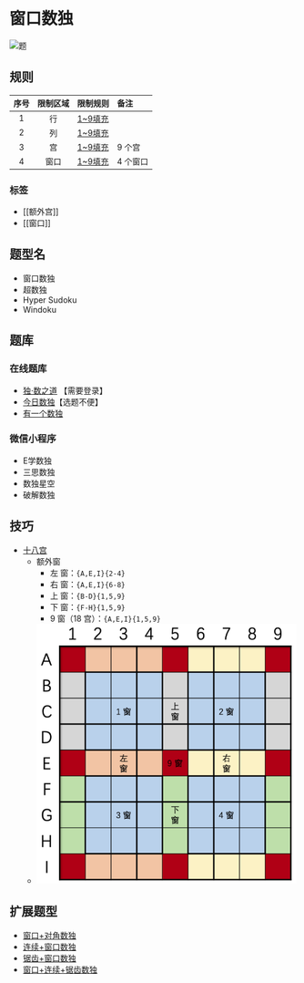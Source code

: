 # 窗口数独

![题](https://cn.sudoku.today/pic/windoku/9939_426764.png)

## 规则

| 序号  | 限制区域 | 限制规则    | 备注    |
|:---:|:----:|:--------|:------|
|  1  |  行   | [1~9填充] |       |
|  2  |  列   | [1~9填充] |       |
|  3  |  宫   | [1~9填充] | 9 个宫  |
|  4  |  窗口  | [1~9填充] | 4 个窗口 |

### 标签

- [[额外宫]]
- [[窗口]]

## 题型名

- 窗口数独
- 超数独
- Hyper Sudoku
- Windoku

## 题库

### 在线题库

- [独·数之道](http://www.sudokufans.org.cn/lx/game.index.php?type=win) 【需要登录】
- [今日数独]【选题不便】
- [有一个数独](https://shudu.one/hyper-sudoku.php)

### 微信小程序

- E学数独
- 三思数独
- 数独星空
- 破解数独

## 技巧

- [十八宫](https://www.bilibili.com/read/cv10045615)
  - 额外窗
    - 左 窗：`{A,E,I}{2-4}`
    - 右 窗：`{A,E,I}{6-8}`
    - 上 窗：`{B-D}{1,5,9}`
    - 下 窗：`{F-H}{1,5,9}`
    - 9 窗（18 宫）：`{A,E,I}{1,5,9}`
  - ![题](../../../../../images/position/窗口数独.png)

## 扩展题型

- [窗口+对角数独](窗口+对角数独.md)
- [连续+窗口数独](../../../混合类/连续+窗口数独.md)
- [锯齿+窗口数独](../../../混合类/锯齿+窗口数独.md)
- [窗口+连续+锯齿数独](../../../混合类/窗口+连续+锯齿数独.md)

[1~9填充]: ../../../../../rules.md#1to9填充

[今日数独]: https://cn.sudoku.today/g-windoku/
